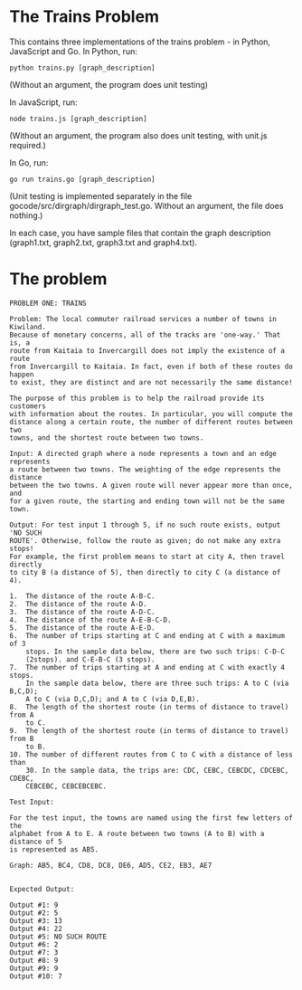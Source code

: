 The Trains Problem
====================

This contains three implementations of the trains problem - in Python,
JavaScript and Go. In Python, run:

	python trains.py [graph_description]

(Without an argument, the program does unit testing)

In JavaScript, run:

	node trains.js [graph_description]

(Without an argument, the program also does unit testing, with unit.js
required.)

In Go, run:

	go run trains.go [graph_description]

(Unit testing is implemented separately in the file
 gocode/src/dirgraph/dirgraph_test.go. Without an argument, the file does
 nothing.)

In each case, you have sample files that contain the graph description
(graph1.txt, graph2.txt, graph3.txt and graph4.txt).


The problem
=============

```
PROBLEM ONE: TRAINS

Problem: The local commuter railroad services a number of towns in Kiwiland.
Because of monetary concerns, all of the tracks are 'one-way.' That is, a
route from Kaitaia to Invercargill does not imply the existence of a route
from Invercargill to Kaitaia. In fact, even if both of these routes do happen
to exist, they are distinct and are not necessarily the same distance!

The purpose of this problem is to help the railroad provide its customers
with information about the routes. In particular, you will compute the
distance along a certain route, the number of different routes between two
towns, and the shortest route between two towns.

Input: A directed graph where a node represents a town and an edge represents
a route between two towns. The weighting of the edge represents the distance
between the two towns. A given route will never appear more than once, and
for a given route, the starting and ending town will not be the same town.

Output: For test input 1 through 5, if no such route exists, output 'NO SUCH
ROUTE'. Otherwise, follow the route as given; do not make any extra stops!
For example, the first problem means to start at city A, then travel directly
to city B (a distance of 5), then directly to city C (a distance of 4).

1.	The distance of the route A-B-C.
2.	The distance of the route A-D.
3.	The distance of the route A-D-C.
4.	The distance of the route A-E-B-C-D.
5.	The distance of the route A-E-D.
6.	The number of trips starting at C and ending at C with a maximum of 3
	stops. In the sample data below, there are two such trips: C-D-C
	(2stops). and C-E-B-C (3 stops).
7.	The number of trips starting at A and ending at C with exactly 4 stops.
	In the sample data below, there are three such trips: A to C (via B,C,D);
	A to C (via D,C,D); and A to C (via D,E,B).
8.	The length of the shortest route (in terms of distance to travel) from A
	to C.
9.	The length of the shortest route (in terms of distance to travel) from B
	to B.
10.	The number of different routes from C to C with a distance of less than
	30. In the sample data, the trips are: CDC, CEBC, CEBCDC, CDCEBC, CDEBC,
	CEBCEBC, CEBCEBCEBC.

Test Input:

For the test input, the towns are named using the first few letters of the
alphabet from A to E. A route between two towns (A to B) with a distance of 5
is represented as AB5.

Graph: AB5, BC4, CD8, DC8, DE6, AD5, CE2, EB3, AE7


Expected Output:

Output #1: 9
Output #2: 5
Output #3: 13
Output #4: 22
Output #5: NO SUCH ROUTE
Output #6: 2
Output #7: 3
Output #8: 9
Output #9: 9
Output #10: 7
```

